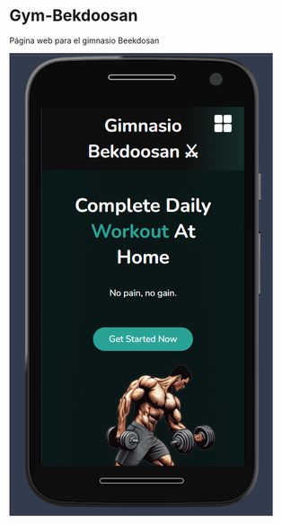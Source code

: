 # Gym-Bekdoosan
Página web para el gimnasio Beekdosan


![Gym](https://raw.githubusercontent.com/sergioironhacker/Gym-Bekdoosan/main/images/logomain.png)
